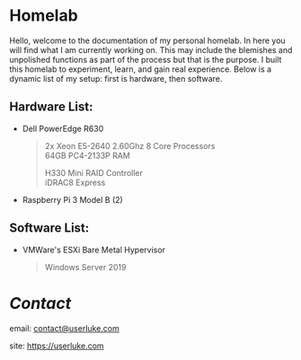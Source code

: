 # Homelab

Hello, welcome to the documentation of my personal homelab. In here you will find what I am currently working on. This may include the blemishes and unpolished functions as part of the process but that is the purpose. I built this homelab to experiment, learn, and gain real experience. Below is a dynamic list of my setup: first is hardware, then software. 


## Hardware List:
* Dell PowerEdge R630
  >2x Xeon E5-2640 2.60Ghz 8 Core Processors  
  >64GB PC4-2133P RAM  
  >  
  >  
  >H330 Mini RAID Controller  
  >iDRAC8 Express  
 * Raspberry Pi 3 Model B (2)



## Software List:
* VMWare's ESXi Bare Metal Hypervisor
  >Windows Server 2019

# *Contact* 

email: contact@userluke.com

site: https://userluke.com
